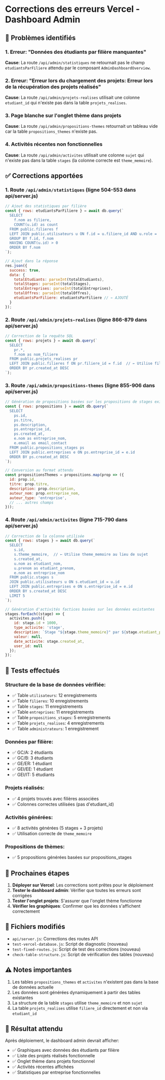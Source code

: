 # Corrections des erreurs Vercel - Dashboard Admin

## 🐛 Problèmes identifiés

### 1. Erreur: "Données des étudiants par filière manquantes"
**Cause**: La route `/api/admin/statistiques` ne retournait pas le champ `etudiantsParFiliere` attendu par le composant `AdminDashboardOverview`.

### 2. Erreur: "Erreur lors du chargement des projets: Erreur lors de la récupération des projets réalisés"
**Cause**: La route `/api/admin/projets-realises` utilisait une colonne `etudiant_id` qui n'existe pas dans la table `projets_realises`.

### 3. Page blanche sur l'onglet thème dans projets
**Cause**: La route `/api/admin/propositions-themes` retournait un tableau vide car la table `propositions_themes` n'existe pas.

### 4. Activités récentes non fonctionnelles
**Cause**: La route `/api/admin/activites` utilisait une colonne `sujet` qui n'existe pas dans la table `stages` (la colonne correcte est `theme_memoire`).

## ✅ Corrections apportées

### 1. Route `/api/admin/statistiques` (ligne 504-553 dans api/server.js)
```javascript
// Ajout des statistiques par filière
const { rows: etudiantsParFiliere } = await db.query(`
  SELECT 
    f.nom as filiere,
    COUNT(u.id) as count
  FROM public.filieres f
  LEFT JOIN public.utilisateurs u ON f.id = u.filiere_id AND u.role = 'etudiant'
  GROUP BY f.id, f.nom
  HAVING COUNT(u.id) > 0
  ORDER BY f.nom
`);

// Ajout dans la réponse
res.json({
  success: true,
  data: {
    totalEtudiants: parseInt(totalEtudiants),
    totalStages: parseInt(totalStages),
    totalEntreprises: parseInt(totalEntreprises),
    totalOffres: parseInt(totalOffres),
    etudiantsParFiliere: etudiantsParFiliere // ← AJOUTÉ
  }
});
```

### 2. Route `/api/admin/projets-realises` (ligne 866-879 dans api/server.js)
```javascript
// Correction de la requête SQL
const { rows: projets } = await db.query(`
  SELECT
    pr.*,
    f.nom as nom_filiere
  FROM public.projets_realises pr
  LEFT JOIN public.filieres f ON pr.filiere_id = f.id  // ← Utilise filiere_id au lieu d'etudiant_id
  ORDER BY pr.created_at DESC
`);
```

### 3. Route `/api/admin/propositions-themes` (ligne 855-906 dans api/server.js)
```javascript
// Génération de propositions basées sur les propositions de stages existantes
const { rows: propositions } = await db.query(`
  SELECT
    ps.id,
    ps.titre,
    ps.description,
    ps.entreprise_id,
    ps.created_at,
    e.nom as entreprise_nom,
    e.email as email_contact
  FROM public.propositions_stages ps
  LEFT JOIN public.entreprises e ON ps.entreprise_id = e.id
  ORDER BY ps.created_at DESC
`);

// Conversion au format attendu
const propositionsThemes = propositions.map(prop => ({
  id: prop.id,
  titre: prop.titre,
  description: prop.description,
  auteur_nom: prop.entreprise_nom,
  auteur_type: 'entreprise',
  // ... autres champs
}));
```

### 4. Route `/api/admin/activites` (ligne 715-790 dans api/server.js)
```javascript
// Correction de la colonne utilisée
const { rows: stages } = await db.query(`
  SELECT
    s.id,
    s.theme_memoire,  // ← Utilise theme_memoire au lieu de sujet
    s.created_at,
    u.nom as etudiant_nom,
    u.prenom as etudiant_prenom,
    e.nom as entreprise_nom
  FROM public.stages s
  JOIN public.utilisateurs u ON s.etudiant_id = u.id
  LEFT JOIN public.entreprises e ON s.entreprise_id = e.id
  ORDER BY s.created_at DESC
  LIMIT 5
`);

// Génération d'activités factices basées sur les données existantes
stages.forEach((stage) => {
  activites.push({
    id: stage.id + 1000,
    type_activite: 'stage',
    description: `Stage "${stage.theme_memoire}" par ${stage.etudiant_prenom} ${stage.etudiant_nom}`,
    valeur: null,
    date_activite: stage.created_at,
    user_id: null
  });
});
```

## 🧪 Tests effectués

### Structure de la base de données vérifiée:
- ✅ Table `utilisateurs`: 12 enregistrements
- ✅ Table `filieres`: 10 enregistrements  
- ✅ Table `stages`: 11 enregistrements
- ✅ Table `entreprises`: 11 enregistrements
- ✅ Table `propositions_stages`: 5 enregistrements
- ✅ Table `projets_realises`: 4 enregistrements
- ✅ Table `administrateurs`: 1 enregistrement

### Données par filière:
- ✅ GC/A: 2 étudiants
- ✅ GC/B: 3 étudiants  
- ✅ GE/ER: 1 étudiant
- ✅ GEI/EE: 1 étudiant
- ✅ GEI/IT: 5 étudiants

### Projets réalisés:
- ✅ 4 projets trouvés avec filières associées
- ✅ Colonnes correctes utilisées (pas d'etudiant_id)

### Activités générées:
- ✅ 8 activités générées (5 stages + 3 projets)
- ✅ Utilisation correcte de `theme_memoire`

### Propositions de thèmes:
- ✅ 5 propositions générées basées sur propositions_stages

## 🚀 Prochaines étapes

1. **Déployer sur Vercel**: Les corrections sont prêtes pour le déploiement
2. **Tester le dashboard admin**: Vérifier que toutes les erreurs sont corrigées
3. **Tester l'onglet projets**: S'assurer que l'onglet thème fonctionne
4. **Vérifier les graphiques**: Confirmer que les données s'affichent correctement

## 📝 Fichiers modifiés

- `api/server.js`: Corrections des routes API
- `test-vercel-database.js`: Script de diagnostic (nouveau)
- `test-fixed-routes.js`: Script de test des corrections (nouveau)
- `check-table-structure.js`: Script de vérification des tables (nouveau)

## ⚠️ Notes importantes

1. Les tables `propositions_themes` et `activites` n'existent pas dans la base de données actuelle
2. Les données sont générées dynamiquement à partir des tables existantes
3. La structure de la table `stages` utilise `theme_memoire` et non `sujet`
4. La table `projets_realises` utilise `filiere_id` directement et non via `etudiant_id`

## 🎯 Résultat attendu

Après déploiement, le dashboard admin devrait afficher:
- ✅ Graphiques avec données des étudiants par filière
- ✅ Liste des projets réalisés fonctionnelle  
- ✅ Onglet thème dans projets fonctionnel
- ✅ Activités récentes affichées
- ✅ Statistiques par entreprise fonctionnelles
